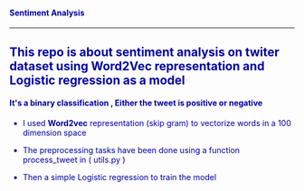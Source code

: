 #### <font color="ushua">Sentiment Analysis
---
## This repo is about sentiment analysis on twiter dataset using Word2Vec representation and Logistic regression as a model
#### It's a binary classification , Either the tweet is positive or negative

* I used **Word2vec** representation (skip gram) to vectorize words in a 100 dimension space

* The preprocessing tasks have been done using a function process_tweet in ( utils.py ) 

* Then a simple Logistic regression to train the model
  

